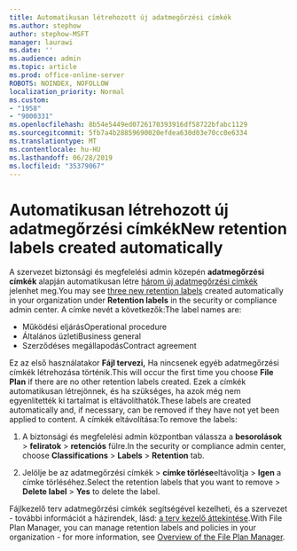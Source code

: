 ```yaml
---
title: Automatikusan létrehozott új adatmegőrzési címkék
ms.author: stephow
author: stephow-MSFT
manager: laurawi
ms.date: ''
ms.audience: admin
ms.topic: article
ms.prod: office-online-server
ROBOTS: NOINDEX, NOFOLLOW
localization_priority: Normal
ms.custom:
- "1958"
- "9000331"
ms.openlocfilehash: 8b54e5449ed0726170393916df58722bfabc1129
ms.sourcegitcommit: 5fb7a4b28859690020efdea630d03e70cc0e6334
ms.translationtype: MT
ms.contentlocale: hu-HU
ms.lasthandoff: 06/28/2019
ms.locfileid: "35379067"
---
```

# <a name="new-retention-labels-created-automatically"></a><span data-ttu-id="0c962-102">Automatikusan létrehozott új adatmegőrzési címkék</span><span class="sxs-lookup"><span data-stu-id="0c962-102">New retention labels created automatically</span></span>

<span data-ttu-id="0c962-103">A szervezet biztonsági és megfelelési admin közepén **adatmegőrzési címkék** alapján automatikusan létre [három új adatmegőrzési címkék](https://docs.microsoft.com/office365/securitycompliance/file-plan-manager#default-retention-labels-and-label-policy) jelenhet meg.</span><span class="sxs-lookup"><span data-stu-id="0c962-103">You may see [three new retention labels](https://docs.microsoft.com/office365/securitycompliance/file-plan-manager#default-retention-labels-and-label-policy) created automatically in your organization under **Retention labels** in the security or compliance admin center.</span></span> <span data-ttu-id="0c962-104">A címke nevét a következők:</span><span class="sxs-lookup"><span data-stu-id="0c962-104">The label names are:</span></span>

- <span data-ttu-id="0c962-105">Működési eljárás</span><span class="sxs-lookup"><span data-stu-id="0c962-105">Operational procedure</span></span>
- <span data-ttu-id="0c962-106">Általános üzleti</span><span class="sxs-lookup"><span data-stu-id="0c962-106">Business general</span></span>
- <span data-ttu-id="0c962-107">Szerződéses megállapodás</span><span class="sxs-lookup"><span data-stu-id="0c962-107">Contract agreement</span></span>

<span data-ttu-id="0c962-108">Ez az első használatakor **Fájl tervezi,** Ha nincsenek egyéb adatmegőrzési címkék létrehozása történik.</span><span class="sxs-lookup"><span data-stu-id="0c962-108">This will occur the first time you choose **File Plan** if there are no other retention labels created.</span></span> <span data-ttu-id="0c962-109">Ezek a címkék automatikusan létrejönnek, és ha szükséges, ha azok még nem egyenlítették ki tartalmat is eltávolíthatók.</span><span class="sxs-lookup"><span data-stu-id="0c962-109">These labels are created automatically and, if necessary, can be removed if they have not yet been applied to content.</span></span> <span data-ttu-id="0c962-110">A címkék eltávolítása:</span><span class="sxs-lookup"><span data-stu-id="0c962-110">To remove the labels:</span></span>

1. <span data-ttu-id="0c962-111">A biztonsági és megfelelési admin központban válassza a **besorolások** > **feliratok** > **retenciós** fülre.</span><span class="sxs-lookup"><span data-stu-id="0c962-111">In the security or compliance admin center, choose **Classifications** > **Labels** > **Retention** tab.</span></span>

1. <span data-ttu-id="0c962-112">Jelölje be az adatmegőrzési címkék > **címke törlése**eltávolítja > **Igen** a címke törléséhez.</span><span class="sxs-lookup"><span data-stu-id="0c962-112">Select the retention labels that you want to remove > **Delete label** > **Yes** to delete the label.</span></span>

<span data-ttu-id="0c962-113">Fájlkezelő terv adatmegőrzési címkék segítségével kezelheti, és a szervezet - további információt a házirendek, lásd: [a terv kezelő áttekintése](https://docs.microsoft.com/office365/securitycompliance/file-plan-manager).</span><span class="sxs-lookup"><span data-stu-id="0c962-113">With File Plan Manager, you can manage retention labels and policies in your organization - for more information, see [Overview of the File Plan Manager](https://docs.microsoft.com/office365/securitycompliance/file-plan-manager).</span></span>